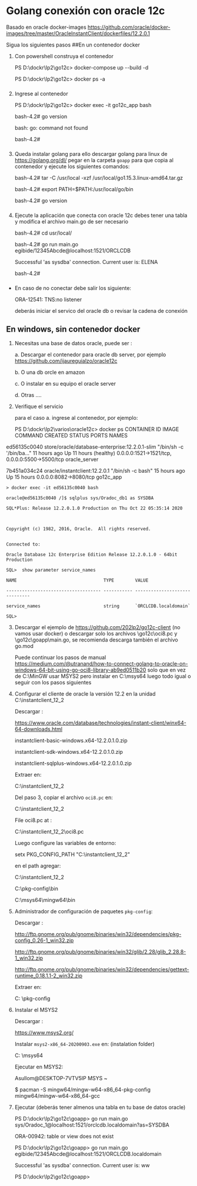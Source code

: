 # Golang conexión con oracle 12c
Basado en oracle docker-images https://github.com/oracle/docker-images/tree/master/OracleInstantClient/dockerfiles/12.2.0.1

Sigua los siguientes pasos
##En un contenedor docker 

1. Con powershell construya el contenedor

	PS D:\dockr\lp2\go12c> docker-compose up --build -d

	PS D:\dockr\lp2\go12c> docker ps -a

### 
2. Ingrese al contenedor

	PS D:\dockr\lp2\go12c> docker exec -it go12c_app bash

	bash-4.2# go version

	bash: go: command not found

	bash-4.2# 

###
3. Queda instalar golang
para ello descargar golang para linux de https://golang.org/dl/ 
pegar en la carpeta `goapp` para que copia al contenedor
y ejecute los siguientes comandos:

	bash-4.2# tar -C /usr/local -xzf /usr/local/go1.15.3.linux-amd64.tar.gz

	bash-4.2# export PATH=$PATH:/usr/local/go/bin 

	bash-4.2# go version

###
4. Ejecute la aplicación que conecta con oracle 12c
debes tener una tabla y modifica el archivo main.go de ser necesario

	bash-4.2# cd usr/local/

	bash-4.2# go run main.go egibide/12345Abcde@localhost:1521/ORCLCDB

	Successful 'as sysdba' connection. Current user is: ELENA
	
	bash-4.2#

###
* En caso de no conectar debe salir los siguiente:

	ORA-12541: TNS:no listener
	
	deberás iniciar el servico del oracle db o revisar la cadena de conexión


## En windows, sin contenedor docker

1. Necesitas una base de datos oracle, puede ser :


	a. Descargar el contenedor para oracle db server, por ejemplo https://github.com/ijaureguialzo/oracle12c


	b. O una db orcle en amazon


	c. O instalar en su equipo el oracle server

	d. Otras ....


2. Verifique el servicio
	
	para el caso a. ingrese al contenedor, por ejemplo:

	PS D:\dockr\lp2\varios\oracle12c> docker ps                                                                                                                                                                        CONTAINER ID        IMAGE                                            COMMAND                  CREATED             STATUS                  PORTS                                            NAMES

ed56135c0040        store/oracle/database-enterprise:12.2.0.1-slim   "/bin/sh -c '/bin/ba…"   11 hours ago        Up 11 hours (healthy)   0.0.0.0:1521->1521/tcp, 0.0.0.0:5500->5500/tcp   oracle_server

7b451a034c24        oracle/instantclient:12.2.0.1                    "/bin/sh -c bash"        15 hours ago        Up 15 hours             0.0.0.0:8082->8080/tcp                           go12c_app


	> docker exec -it ed56135c0040 bash

	oracle@ed56135c0040 /]$ sqlplus sys/Oradoc_db1 as SYSDBA

	SQL*Plus: Release 12.2.0.1.0 Production on Thu Oct 22 05:35:14 2020



	Copyright (c) 1982, 2016, Oracle.  All rights reserved.


	Connected to:

	Oracle Database 12c Enterprise Edition Release 12.2.0.1.0 - 64bit Production

	SQL>  show parameter service_names

	NAME                                 TYPE        VALUE

	------------------------------------ ----------- ------------------------------

	service_names                        string      `ORCLCDB.localdomain`

	SQL>                                                                    


3. Descargar el ejemplo de https://github.com/202lp2/go12c-client (no vamos usar docker)
	o descargar solo los archivos \go12c\oci8.pc y \go12c\goapp\main.go, se recomienda descarga también el archivo go.mod 

	Puede continuar los pasos de manual https://medium.com/@utranand/how-to-connect-golang-to-oracle-on-windows-64-bit-using-go-oci8-library-ab9ed0511b20
	solo que en vez de C:\MinGW usar MSYS2 pero instalar en C:\msys64 luego todo igual
	o seguir con los pasos siguientes



4. Configurar el cliente de oracle la versión 12.2 en la unidad C:\instantclient_12_2

	Descargar : 

	https://www.oracle.com/database/technologies/instant-client/winx64-64-downloads.html 
	

	instantclient-basic-windows.x64-12.2.0.1.0.zip

	instantclient-sdk-windows.x64-12.2.0.1.0.zip

	instantclient-sqlplus-windows.x64-12.2.0.1.0.zip


	Extraer en:

	C:\instantclient_12_2



	Del paso 3, copiar el archivo `oci8.pc` en:


	C:\instantclient_12_2

	
	File oci8.pc at :

	C:\instantclient_12_2\oci8.pc



	Luego configure las variables de entorno:


	setx PKG_CONFIG_PATH "C:\instantclient_12_2"


	en el path agregar:

	C:\instantclient_12_2	
	
	C:\pkg-config\bin

	C:\msys64\mingw64\bin


5. Administrador de configuración de paquetes `pkg-config`:

	Descargar : 

	http://ftp.gnome.org/pub/gnome/binaries/win32/dependencies/pkg-config_0.26-1_win32.zip

	http://ftp.gnome.org/pub/gnome/binaries/win32/glib/2.28/glib_2.28.8-1_win32.zip

	http://ftp.gnome.org/pub/gnome/binaries/win32/dependencies/gettext-runtime_0.18.1.1-2_win32.zip

	
	Extraer en:

	 C: \pkg-config


6. Instalar el MSYS2
	
	Descargar : 
 	
 	https://www.msys2.org/

 	Instalar `msys2-x86_64-20200903.exe` en: (instalation folder)

	C: \msys64


	Ejecutar en MSYS2: 

	Asullom@DESKTOP-7VTV5IP MSYS ~

	$ pacman -S mingw64/mingw-w64-x86_64-pkg-config mingw64/mingw-w64-x86_64-gcc


7. Ejecutar (deberás tener almenos una tabla en tu base de datos oracle)

	PS D:\dockr\lp2\go12c\goapp> go run main.go sys/Oradoc_1@localhost:1521/orclcdb.localdomain?as=SYSDBA

	ORA-00942: table or view does not exist

	PS D:\dockr\lp2\go12c\goapp> go run main.go egibide/12345Abcde@localhost:1521/ORCLCDB.localdomain

	Successful 'as sysdba' connection. Current user is: ww

	PS D:\dockr\lp2\go12c\goapp>





